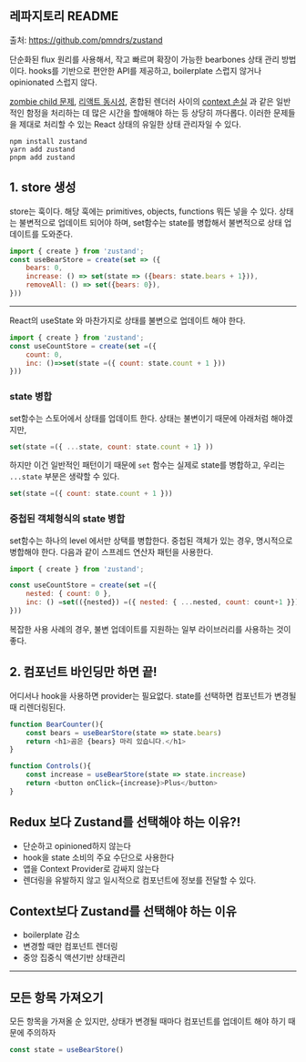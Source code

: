 ## 레파지토리 README

출처: https://github.com/pmndrs/zustand

단순화된 flux 원리를 사용해서, 작고 빠르며 확장이 가능한 bearbones 상태 관리 방법이다.
hooks를 기반으로 편안한 API를 제공하고, boilerplate 스럽지 않거나 opinionated 스럽지 않다.

[zombie child 문제](./zombie_child.md), [리액트 동시성](./react_concurrency.md), 혼합된 렌더러 사이의 [context 손실]() 과 같은 일반적인 함정을 처리하는 데 많은 시간을 할애해야 하는 등 상당히 까다롭다.
이러한 문제들을 제대로 처리할 수 있는 React 상태의 유일한 상태 관리자일 수 있다.

```
npm install zustand
yarn add zustand
pnpm add zustand
```

## 1. store 생성

store는 훅이다.
해당 훅에는 primitives, objects, functions 뭐든 넣을 수 있다.
상태는 불변적으로 업데이트 되어야 하며, set함수는 state를 병합해서 불변적으로 상태 업데이트를 도와준다.

```js
import { create } from 'zustand';
const useBearStore = create(set => ({
    bears: 0,
    increase: () => set(state => ({bears: state.bears + 1})),
    removeAll: () => set({bears: 0}),
}))
```

---

React의 useState 와 마찬가지로 상태를 불변으로 업데이트 해야 한다.

```js
import { create } from 'zustand';
const useCountStore = create(set =({
    count: 0,
    inc: ()=>set(state =({ count: state.count + 1 }))
}))
```

### state 병합
>
set함수는 스토어에서 상태를 업데이트 한다.
상태는 불변이기 때문에 아래처럼 해야겠지만,

```js
set(state =({ ...state, count: state.count + 1} ))
```
>
하지만 이건 일반적인 패턴이기 때문에 `set` 함수는 실제로 state를 병합하고, 우리는 `...state` 부분은 생략할 수 있다.

```js
set(state =({ count: state.count + 1 }))
```

### 중첩된 객체형식의 state 병합

set함수는 하나의 level 에서만 상택를 병합한다.
중첩된 객체가 있는 경우, 명시적으로 병합해야 한다.
다음과 같이 스프레드 연산자 패턴을 사용한다.

```js
import { create } from 'zustand';

const useCountStore = create(set =({
    nested: { count: 0 },
    inc: () =set(({nested}) =({ nested: { ...nested, count: count+1 }}))
}))
```

복잡한 사용 사례의 경우, 불변 업데이트를 지원하는 일부 라이브러리를 사용하는 것이 좋다.

## 2. 컴포넌트 바인딩만 하면 끝!

어디서나 hook을 사용하면 provider는 필요없다.
state를 선택하면 컴포넌트가 변경될 때 리렌더링된다.

```js
function BearCounter(){
    const bears = useBearStore(state => state.bears)
    return <h1>곰은 {bears} 마리 있습니다.</h1>
}

function Controls(){
    const increase = useBearStore(state => state.increase)
    return <button onClick={increase}>Plus</button>
}
```

## Redux 보다 Zustand를 선택해야 하는 이유?!

- 단순하고 opinioned하지 않는다
- hook을 state 소비의 주요 수단으로 사용한다
- 앱을 Context Provider로 감싸지 않는다
- 렌더링을 유발하지 않고 일시적으로 컴포넌트에 정보를 전달할 수 있다.

## Context보다 Zustand를 선택해야 하는 이유

- boilerplate 감소
- 변경할 때만 컴포넌트 렌더링
- 중앙 집중식 액션기반 상태관리

---

## 모든 항목 가져오기

모든 항목을 가져올 순 있지만, 상태가 변경될 때마다 컴포넌트를 업데이트 해야 하기 때문에 주의하자

```js
const state = useBearStore()
```

## 


